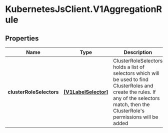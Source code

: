 # KubernetesJsClient.V1AggregationRule

## Properties
Name | Type | Description | Notes
------------ | ------------- | ------------- | -------------
**clusterRoleSelectors** | [**[V1LabelSelector]**](V1LabelSelector.md) | ClusterRoleSelectors holds a list of selectors which will be used to find ClusterRoles and create the rules. If any of the selectors match, then the ClusterRole&#39;s permissions will be added | [optional] 


